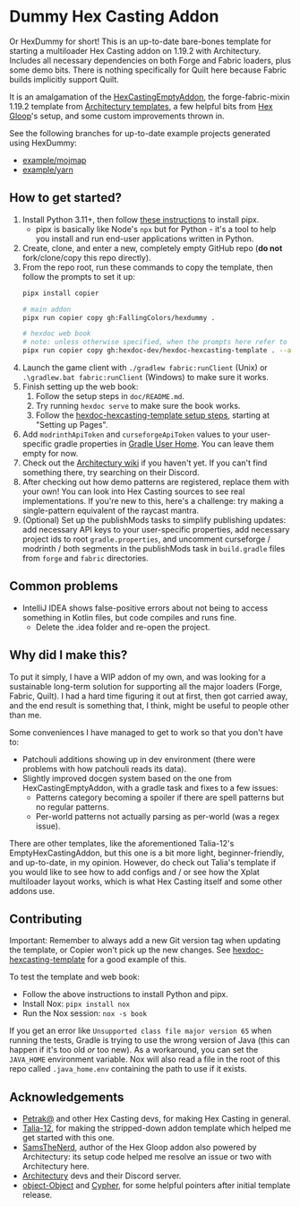 # Dummy Hex Casting Addon

Or HexDummy for short! This is an up-to-date bare-bones template for starting a multiloader Hex Casting addon on
1.19.2 with Architectury. Includes all necessary dependencies on both Forge and Fabric loaders, plus some demo
bits. There is nothing specifically for Quilt here because Fabric builds implicitly support Quilt.

It is an amalgamation of the [HexCastingEmptyAddon](https://github.com/Talia-12/EmptyHexCastingAddon),
the forge-fabric-mixin 1.19.2 template
from [Architectury templates](https://github.com/architectury/architectury-templates), a few helpful bits from
[Hex Gloop](https://github.com/SamsTheNerd/HexGloop)'s setup, and some custom improvements thrown in.

See the following branches for up-to-date example projects generated using HexDummy:
* [example/mojmap](https://github.com/FallingColors/hexdummy/tree/example/mojmap)
* [example/yarn](https://github.com/FallingColors/hexdummy/tree/example/yarn)

## How to get started?

1. Install Python 3.11+, then follow [these instructions](https://pypa.github.io/pipx/#install-pipx) to install pipx.
   * pipx is basically like Node's `npx` but for Python - it's a tool to help you install and run end-user applications written in Python.
2. Create, clone, and enter a new, completely empty GitHub repo (**do not** fork/clone/copy this repo directly).
3. From the repo root, run these commands to copy the template, then follow the prompts to set it up:
   ```sh
   pipx install copier

   # main addon
   pipx run copier copy gh:FallingColors/hexdummy .
   
   # hexdoc web book
   # note: unless otherwise specified, when the prompts here refer to "package", it means the Python hexdoc addon package being created
   pipx run copier copy gh:hexdoc-dev/hexdoc-hexcasting-template . --answers-file .hexdoc-template-inputs.yml --skip .gitignore --defaults
   ```
4. Launch the game client with `./gradlew fabric:runClient` (Unix) or `.\gradlew.bat fabric:runClient` (Windows) to make sure it works.
5. Finish setting up the web book:
   1. Follow the setup steps in `doc/README.md`.
   2. Try running `hexdoc serve` to make sure the book works.
   3. Follow the [hexdoc-hexcasting-template setup steps](https://github.com/hexdoc-dev/hexdoc-hexcasting-template#setting-up-pages), starting at "Setting up Pages".
6. Add `modrinthApiToken` and `curseforgeApiToken` values to your user-specific gradle properties
   in [Gradle User Home](https://docs.gradle.org/current/userguide/directory_layout.html#dir:gradle_user_home).
   You can leave them empty for now.
7. Check out the [Architectury wiki](https://docs.architectury.dev/start) if you haven't yet. If you can't find
   something there, try searching on their Discord.
8. After checking out how demo patterns are registered, replace them with your own! You can look into Hex Casting
   sources to see real implementations. If you're new to this,
   here's a challenge: try making a single-pattern equivalent of the raycast mantra.
9. (Optional) Set up the publishMods tasks to simplify publishing updates: add necessary API keys to your
   user-specific properties, add necessary project ids to root `gradle.properties`, and uncomment
   curseforge / modrinth / both segments in the publishMods task in `build.gradle` files from `forge` and 
   `fabric` directories.

## Common problems

- IntelliJ IDEA shows false-positive errors about not being to access something in Kotlin files, but code compiles and
  runs fine.
    - Delete the .idea folder and re-open the project.

## Why did I make this?

To put it simply, I have a WIP addon of my own, and was looking for a sustainable long-term solution for supporting all the major loaders (Forge,
Fabric, Quilt). I had a hard time figuring it out at first, then got carried away, and the end result is something
that, I think, might be useful to people other than me.

Some conveniences I have managed to get to work so that you don't have to:

- Patchouli additions showing up in dev environment (there were problems with how patchouli reads its data).
- Slightly improved docgen system based on the one from HexCastingEmptyAddon, with a gradle task and fixes to a few
  issues:
    - Patterns category becoming a spoiler if there are spell patterns but no regular patterns.
    - Per-world patterns not actually parsing as per-world (was a regex issue).

There are other templates, like the aforementioned Talia-12's EmptyHexCastingAddon, but this one is a bit more
light, beginner-friendly, and up-to-date, in my opinion. However, do check out Talia's template if you would like
to see how to add configs and / or see how the Xplat multiloader layout works, which is what Hex Casting
itself and some other addons use.

## Contributing

Important: Remember to always add a new Git version tag when updating the template, or Copier won't pick up the new changes. See [hexdoc-hexcasting-template](https://github.com/hexdoc-dev/hexdoc-hexcasting-template) for a good example of this.

To test the template and web book:
- Follow the above instructions to install Python and pipx.
- Install Nox: `pipx install nox`
- Run the Nox session: `nox -s book`

If you get an error like `Unsupported class file major version 65` when running the tests, Gradle is trying to use the wrong version of Java (this can happen if it's too old *or* too new). As a workaround, you can set the `JAVA_HOME` environment variable. Nox will also read a file in the root of this repo called `.java_home.env` containing the path to use if it exists.

## Acknowledgements

- [Petrak@](https://github.com/gamma-delta) and other Hex Casting devs, for making Hex Casting in general.
- [Talia-12](https://github.com/Talia-12), for making the stripped-down addon template which helped me get started
  with this one.
- [SamsTheNerd](https://github.com/SamsTheNerd), author of the Hex Gloop addon also powered by Architectury: its
  setup code helped me resolve an issue or two with Architectury here.
- [Architectury](https://github.com/architectury) devs and their Discord server.
- [object-Object](https://github.com/object-Object) and [Cypher](https://github.com/Cypher121), for some
  helpful pointers after initial template release.
